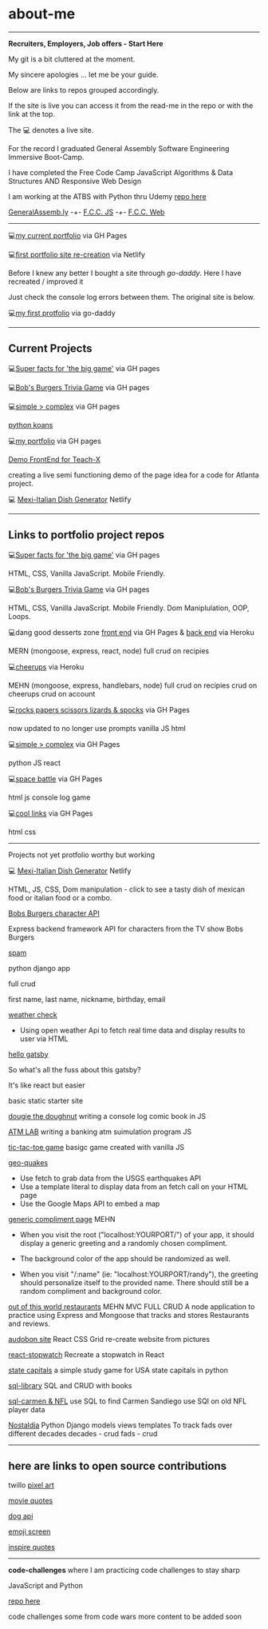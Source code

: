 # about-me

******

__Recruiters, Employers, Job offers _-_ Start Here__

My git is a bit cluttered at the moment.

My sincere apologies ... let me be your guide.

Below are links to repos grouped accordingly.

If the site is live you can access it from the read-me in the repo or with the link at the top.

The 💻 denotes a live site.

For the record I graduated General Assembly Software Engineering Immersive Boot-Camp.

I have completed the Free Code Camp JavaScript Algorithms & Data Structures AND Responsive Web Design

I am working at the ATBS with Python thru Udemy [repo here](https://github.com/BrianLoveGa/atbs-python)

[GeneralAssemb.ly](https://profiles.generalassemb.ly/profiles/brian-loveless) _-+-_ [F.C.C. JS](https://www.freecodecamp.org/certification/fcc834d7277-a991-4083-bda5-6372b69a9f1e/javascript-algorithms-and-data-structures)  _-+-_ [F.C.C. Web](https://www.freecodecamp.org/certification/fcc834d7277-a991-4083-bda5-6372b69a9f1e/responsive-web-design)

******

💻[my current portfolio](https://brianlovega.github.io/portfolio-improvements/) via GH Pages

💻[first portfolio site re-creation](https://brianloveless-copy.netlify.com/) via Netlify

Before I knew any better I bought a site through _go-daddy_. Here I have recreated / improved it

Just check the console log errors between them. The original site is below.

💻[my first protfolio](www.brianloveless.com) via go-daddy

******

## Current Projects

💻[Super facts for 'the big game'](https://brianlovega.github.io/super-fun-facts/) via GH pages

💻[Bob's Burgers Trivia Game](https://brianlovega.github.io//bobs_burgers_trivia/) via GH pages

💻[simple > complex](brianlovega.github.io/proj4-simple-over-complex) via GH pages

[python koans](https://github.com/BrianLoveGa/python_koans)

💻[my portfolio](https://github.com/BrianLoveGa/portfolio-improvements) via GH pages

[Demo FrontEnd for Teach-X](https://github.com/BrianLoveGa/TEACH-X_frontend_demo)

creating a live semi functioning demo of the page idea for a code for Atlanta project.

💻 [Mexi-Italian Dish Generator](https://jovial-euclid-b4f229.netlify.com/) Netlify

******

## Links to portfolio project repos

💻[Super facts for 'the big game'](https://github.com/BrianLoveGa/super-fun-facts) via GH pages

HTML, CSS, Vanilla JavaScript. Mobile Friendly.

💻[Bob's Burgers Trivia Game](https://github.com/BrianLoveGa/bobs_burgers_trivia/) via GH pages

HTML, CSS, Vanilla JavaScript. Mobile Friendly. Dom Maniplulation, OOP, Loops.

💻dang good desserts zone [front end](https://github.com/esin87/ga-seir-project3-frontend) via GH Pages & [back end](https://github.com/esin87/ga-seir-project3) via Heroku

MERN (mongoose, express, react, node)
full crud on recipies

💻[cheerups](https://github.com/BrianLoveGa/project-2-cheerupApp) via Heroku

MEHN (mongoose, express, handlebars, node)
full crud on recipies
crud on cheerups
crud on account

💻[rocks papers scissors lizards & spocks](https://github.com/BrianLoveGa/game-rock-paper-scissors) via GH Pages

now updated to no longer use prompts
vanilla JS
html

💻[simple > complex](https://github.com/BrianLoveGa/proj4-simple-over-complex) via GH Pages

python JS
react

💻[space battle](https://github.com/BrianLoveGa/space-battle-game) via GH Pages

html js
console log game

💻[cool links](https://github.com/BrianLoveGa/cool-LinksPage) via GH Pages

html css

******
Projects not yet protfolio worthy but working

💻 [Mexi-Italian Dish Generator](https://jovial-euclid-b4f229.netlify.com/) Netlify

HTML, JS, CSS, Dom manipulation - click to see a tasty dish of mexican food or italian food or a combo.

[Bobs Burgers character API](https://github.com/BrianLoveGa/burgers_json_backend)

Express backend framework API for characters from the TV show Bobs Burgers

[spam](https://github.com/BrianLoveGa/python_practice_spam)

python django app

full crud

first name, last name, nickname, birthday, email

[weather check](https://github.com/BrianLoveGa/weather-vanilla-js)

+ Using open weather Api to fetch real time data and display results to user via HTML

[hello gatsby](https://github.com/BrianLoveGa/all-the-fuss-about-gatsby)

So what's all the fuss about this gatsby?

It's like react but easier

basic static starter site

[dougie the doughnut](https://github.com/BrianLoveGa/douggie-the-doughnut-adventure/tree/master/donut_adventure)
writing a console log comic book in JS

[ATM LAB](https://github.com/BrianLoveGa/JS_ATM_LAB/blob/master/src/challenge.js)
writing a banking atm suimulation program JS

[tic-tac-toe game](https://github.com/BrianLoveGa/first-tic-tac-toe-game)
basigc game created with vanilla JS

[geo-quakes](https://github.com/BrianLoveGa/geoquakes)

+ Use fetch to grab data from the USGS earthquakes API
+ Use a template literal to display data from an fetch call on your HTML page
+ Use the Google Maps API to embed a map

[generic compliment page](https://github.com/BrianLoveGa/compliments-needed-page)
MEHN

+ When you visit the root ("localhost:YOURPORT/") of your app, it should display a generic greeting and a randomly chosen compliment.

+ The background color of the app should be randomized as well.

+ When you visit "/:name" (ie: "localhost:YOURPORT/randy"), the greeting should personalize itself to the provided name. There should still be a random compliment and background color.

[out of this world restaurants](https://github.com/BrianLoveGa/out-of-this-world)
MEHN
MVC
FULL CRUD
A node application to practice using Express and Mongoose that tracks and stores Restaurants and reviews.

[audobon site](https://github.com/BrianLoveGa/bird-site-recreation-react-grid)
React
CSS Grid
re-create website from pictures

[react-stopwatch](https://github.com/BrianLoveGa/stopwatch-in-react)
Recreate a stopwatch in React

[state capitals](https://github.com/BrianLoveGa/state-capitals-python)
a simple study game for USA state capitals in python

[sql-library](https://github.com/BrianLoveGa/sql-library)
SQL and CRUD with books

[sql-carmen & NFL](https://github.com/BrianLoveGa/oldnfl-sql-lab)
use SQL to find Carmen Sandiego
use SQl on old NFL player data

[Nostaldja](https://github.com/BrianLoveGa/Nostaldja)
Python Django models views templates
To track fads over different decades
decades - crud
fads - crud
******

## here are links to open source contributions

twillo [pixel art](https://github.com/BrianLoveGa/open-pixel-art)

[movie quotes](https://github.com/BrianLoveGa/popular-movie-quotes)

[dog api](https://github.com/BrianLoveGa/dog-api-images)

[emoji screen](https://github.com/BrianLoveGa/emojiscreen)

[inspire quotes](https://github.com/BrianLoveGa/inspirational-quotes)

******
__code-challenges__
where I am practicing code challenges to stay sharp

JavaScript and Python

[repo here](https://github.com/BrianLoveGa/code_work)

code challenges some from code wars
more content to be added soon
